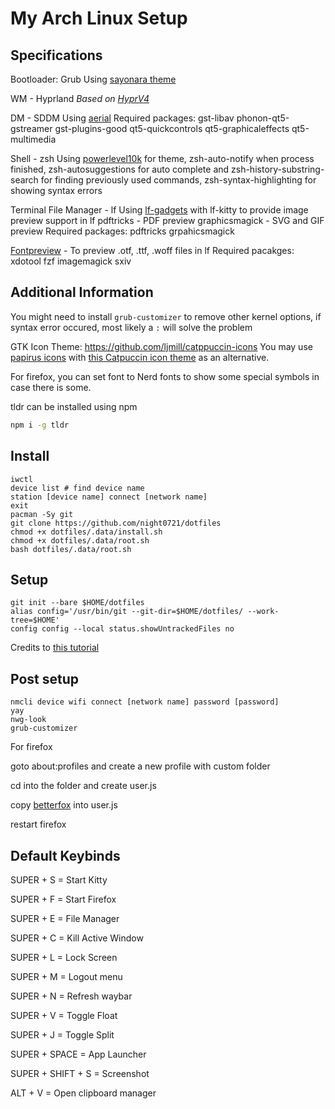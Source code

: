 # My Arch Linux Setup

## Specifications

Bootloader: Grub
Using [sayonara theme](https://github.com/samoht9277/dotfiles/tree/master/grub/themes/sayonara)

WM - Hyprland
*Based on [HyprV4](https://github.com/SolDoesTech/HyprV4)*

DM - SDDM
Using [aerial](https://github.com/3ximus/aerial-sddm-theme)
Required packages: gst-libav phonon-qt5-gstreamer gst-plugins-good qt5-quickcontrols qt5-graphicaleffects qt5-multimedia

Shell - zsh
Using [powerlevel10k](https://github.com/romkatv/powerlevel10k) for theme, zsh-auto-notify when process finished, zsh-autosuggestions for auto complete and zsh-history-substring-search for finding previously used commands, zsh-syntax-highlighting for showing syntax errors

Terminal File Manager - lf
Using [lf-gadgets](https://github.com/slavistan/lf-gadgets) with lf-kitty to provide image preview support in lf
pdftricks - PDF preview
graphicsmagick - SVG and GIF preview
Required packages: pdftricks grpahicsmagick

[Fontpreview](https://github.com/sdushantha/fontpreview) - To preview .otf, .ttf, .woff files in lf
Required pacakges: xdotool fzf imagemagick sxiv

## Additional Information

You might need to install `grub-customizer` to remove other kernel options, if syntax error occured, most likely a `:` will solve the problem

GTK Icon Theme: https://github.com/ljmill/catppuccin-icons
You may use [papirus icons](https://github.com/PapirusDevelopmentTeam/papirus-icon-theme) with [this Catpuccin icon theme](https://aur.archlinux.org/packages/papirus-folders-catppuccin-git) as an alternative.

For firefox, you can set font to Nerd fonts to show some special symbols in case there is some.

tldr can be installed using npm
```bash
npm i -g tldr
```

## Install

```
iwctl
device list # find device name
station [device name] connect [network name]
exit
pacman -Sy git
git clone https://github.com/night0721/dotfiles
chmod +x dotfiles/.data/install.sh
chmod +x dotfiles/.data/root.sh
bash dotfiles/.data/root.sh
```

## Setup

```
git init --bare $HOME/dotfiles
alias config='/usr/bin/git --git-dir=$HOME/dotfiles/ --work-tree=$HOME'
config config --local status.showUntrackedFiles no
```
Credits to [this tutorial](https://www.atlassian.com/git/tutorials/dotfiles)

## Post setup

```
nmcli device wifi connect [network name] password [password]
yay
nwg-look
grub-customizer
```
For firefox

goto about:profiles and create a new profile with custom folder

cd into the folder and create user.js

copy [betterfox](https://raw.githubusercontent.com/yokoffing/Betterfox/main/user.js) into user.js

restart firefox

## Default Keybinds

SUPER + S = Start Kitty

SUPER + F = Start Firefox

SUPER + E = File Manager

SUPER + C = Kill Active Window

SUPER + L = Lock Screen

SUPER + M = Logout menu

SUPER + N = Refresh waybar

SUPER + V = Toggle Float

SUPER + J = Toggle Split

SUPER + SPACE = App Launcher

SUPER + SHIFT + S = Screenshot

ALT + V = Open clipboard manager
